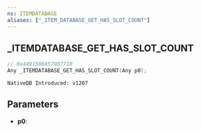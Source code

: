 ```yaml
---
ns: ITEMDATABASE
aliases: ["_ITEM_DATABASE_GET_HAS_SLOT_COUNT"]
---
```

## _ITEMDATABASE_GET_HAS_SLOT_COUNT

```c
// 0x44915068579D7710
Any _ITEMDATABASE_GET_HAS_SLOT_COUNT(Any p0);
```

```
NativeDB Introduced: v1207
```

## Parameters
* **p0**:
